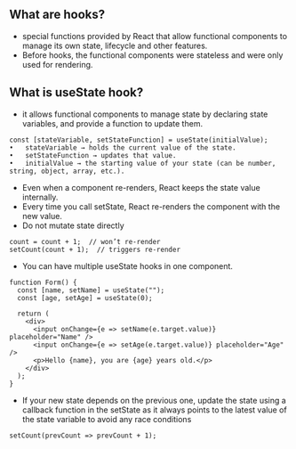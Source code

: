 ## What are hooks?
- special functions provided by React that allow functional components to manage its own state, lifecycle and other features.
- Before hooks, the functional components were stateless and were only used for rendering.

## What is useState hook?
- it allows functional components to manage state by declaring state variables, and provide a function to update them.
```
const [stateVariable, setStateFunction] = useState(initialValue);
•	stateVariable → holds the current value of the state.
•	setStateFunction → updates that value.
•	initialValue → the starting value of your state (can be number, string, object, array, etc.).
```
- Even when a component re-renders, React keeps the state value internally.
- Every time you call setState, React re-renders the component with the new value.
- Do not mutate state directly
```
count = count + 1;  // won’t re-render
setCount(count + 1);  // triggers re-render
```
- You can have multiple useState hooks in one component.
```
function Form() {
  const [name, setName] = useState("");
  const [age, setAge] = useState(0);

  return (
    <div>
      <input onChange={e => setName(e.target.value)} placeholder="Name" />
      <input onChange={e => setAge(e.target.value)} placeholder="Age" />
      <p>Hello {name}, you are {age} years old.</p>
    </div>
  );
}
```
- If your new state depends on the previous one, update the state using a callback function in the setState as it always points to the latest value of the state variable to avoid any race conditions
```
setCount(prevCount => prevCount + 1);
```
